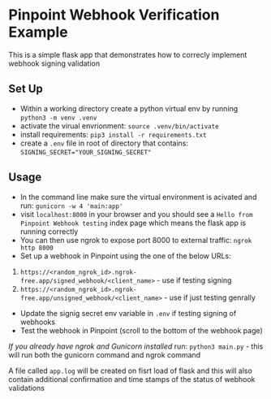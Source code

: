 # Pinpoint Webhook Verification Example

This is a simple flask app that demonstrates how to correcly implement webhook signing validation

## Set Up
* Within a working directory create a python virtual env by running `python3 -m venv .venv`
* activate the virual envrionment: `source .venv/bin/activate`
* install requirements: `pip3 install -r requirements.txt`
* create a `.env` file in root of directory that contains: `SIGNING_SECRET="YOUR_SIGNING_SECRET"`

## Usage
* In the command line make sure the virtual environment is acivated and run: `gunicorn -w 4 'main:app'`
* visit `localhost:8000` in your browser and you should see a `Hello from Pinpoint Webhook testing` index page which means the flask app is running correctly
* You can then use ngrok to expose port 8000 to external traffic: `ngrok http 8000`
* Set up a webhook in Pinpoint using the one of the below URLs: 
1. `https://<random_ngrok_id>.ngrok-free.app/signed_webhook/<client_name>` - use if testing signing
2. `https://<random_ngrok_id>.ngrok-free.app/unsigned_webhook/<client_name>` - use if just testing genrally
* Update the signig secret env variable in `.env` if testing signing of webhooks
* Test the webhook in Pinpoint (scroll to the bottom of the webhook page)

*If you already have ngrok and Gunicorn installed*
run: `python3 main.py` - this will run both the gunicorn command and ngrok command

A file called `app.log` will be created on fisrt load of flask and this will also contain additional confirmation and time stamps of the status of webhook validations


